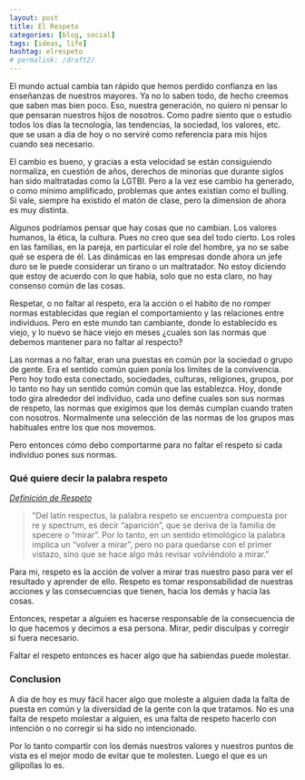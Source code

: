 ```yaml
---
layout: post
title: El Respeto
categories: [blog, social]
tags: [ideas, life]
hashtag: elrespeto
# permalink: /draft2/
---
```

El mundo actual cambia tan rápido que hemos perdido confianza en las enseñanzas de nuestros mayores. Ya no lo saben todo, de hecho creemos que saben mas bien poco.
Eso, nuestra generación, no quiero ni pensar lo que pensaran nuestros hijos de nosotros. Como padre siento que o estudio todos los dias la tecnología, las tendencias, la sociedad, los valores, etc. que se usan a dia de hoy o no serviré como referencia para mis hijos cuando sea necesario.

El cambio es bueno, y gracias a esta velocidad se están consiguiendo normaliza, en cuestión de años, derechos de minorías que durante siglos han sido maltratadas como la LGTBI. Pero a la vez ese cambio ha generado, o como mínimo amplificado, problemas que antes existían como el bulling. Sí vale, siempre ha existido el matón de clase, pero la dimension de ahora es muy distinta.

Algunos podríamos pensar que hay cosas que no cambian. Los valores humanos, la ética, la cultura. Pues no creo que sea del todo cierto. Los roles en las familias, en la pareja, en particular el role del hombre, ya no se sabe qué se espera de él. Las dinámicas en las empresas donde ahora un jefe duro se le puede considerar un tirano o un maltratador. No estoy diciendo que estoy de acuerdo con lo que había, solo que no esta claro, no hay consenso común de las cosas.

Respetar, o no faltar al respeto, era la acción o el habito de no romper normas establecidas que regían el comportamiento y las relaciones entre individuos.
Pero en este mundo tan cambiante, donde lo establecido es viejo, y lo nuevo se hace viejo en meses ¿cuales son las normas que debemos mantener para no faltar al respecto?

Las normas a no faltar, eran una puestas en común por la sociedad o grupo de gente. Era el sentido común quien ponía los limites de la convivencia. Pero hoy todo esta conectado, sociedades, culturas, religiones, grupos, por lo tanto no hay un sentido común común que las establezca. Hoy, donde todo gira alrededor del individuo, cada uno define cuales son sus normas de respeto, las normas que exigimos que los demás cumplan cuando traten con nosotros. Normalmente una selección de las normas de los grupos mas habituales entre los que nos movemos.

Pero entonces cómo debo comportarme para no faltar el respeto si cada individuo pones sus normas.

### Qué quiere decir la palabra respeto

[*Definición de Respeto*](http://definicionde.org/respeto/)
> "Del latín respectus, la palabra respeto se encuentra compuesta por re y spectrum, es decir “aparición”, que se deriva de la familia de specere o “mirar”. Por lo tanto, en un sentido etimológico la palabra implica un “volver a mirar”, pero no para quedarse con el primer vistazo, sino que se hace algo más revisar volviéndolo a mirar." 

Para mi, respeto es la acción de volver a mirar tras nuestro paso para ver el resultado y aprender de ello. Respeto es tomar responsabilidad de nuestras acciones y las consecuencias que tienen, hacia los demás y hacia las cosas.

Entonces, respetar a alguien es hacerse responsable de la consecuencia de lo que hacemos y decimos a esa persona. Mirar, pedir disculpas y corregir si fuera necesario.

Faltar el respeto entonces es hacer algo que ha sabiendas puede molestar.

### Conclusion

A dia de hoy es muy fácil hacer algo que moleste a alguien dada la falta de puesta en común y la diversidad de la gente con la que tratamos. No es una falta de respeto molestar a alguien, es una falta de respeto hacerlo con intención o no corregir si ha sido no intencionado.

Por lo tanto compartir con los demás nuestros valores y nuestros puntos de vista es el mejor modo de evitar que te molesten. Luego el que es un gilipollas lo es.
